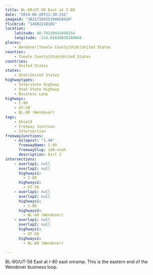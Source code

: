 ```yaml
---
title: BL-80/UT-58 East at I-80
date: "2014-06-20T21:30:33Z"
imageid: "3831718935194658420"
flickrid: "14502210105"
location:
    latitude: 40.74239441849154
    longitude: -114.01838930180668
places:
    - Wendover|Tooele County|Utah|United States
counties:
    - Tooele County|Utah|United States
countries:
    - United States
states:
    - Utah|United States
highwaytypes:
    - Interstate Highway
    - Utah State Highway
    - Business Loop
highways:
    - I-80
    - UT-58
    - BL-80 (Wendover)
tags:
    - Shield
    - Freeway Junction
    - Intersection
freewayJunctions:
    - milepost: "1.48"
      freewayName: I-80
      freewaySlug: i80-utah
      description: Exit 2
intersections:
    - overlap1: null
      overlap2: null
      highways1:
        - I-80
      highways2:
        - UT-58
    - overlap1: null
      overlap2: null
      highways1:
        - I-80
      highways2:
        - BL-80 (Wendover)
    - overlap1: null
      overlap2: null
      highways1:
        - UT-58
      highways2:
        - BL-80 (Wendover)

---
```

BL-80/UT-58 East at I-80 east onramp.  This is the eastern end of the Wendover business loop.